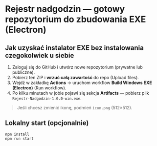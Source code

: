 # Rejestr nadgodzin — gotowy repozytorium do zbudowania EXE (Electron)

## Jak uzyskać instalator EXE **bez instalowania czegokolwiek** u siebie
1. Zaloguj się do GitHub i utwórz nowe repozytorium (prywatne lub publiczne).
2. Pobierz ten ZIP i **wrzuć całą zawartość** do repo (Upload files).
3. Wejdź w zakładkę **Actions** → uruchom workflow **Build Windows EXE (Electron)** (Run workflow).
4. Po kilku minutach w jobie pojawi się sekcja **Artifacts** — pobierz plik `Rejestr-Nadgodzin-1.0.0-win.exe`.

> Jeśli chcesz zmienić ikonę, podmień `icon.png` (512×512).

## Lokalny start (opcjonalnie)
```
npm install
npm run start
```